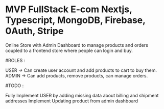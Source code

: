 # MVP FullStack E-com Nextjs, Typescript, MongoDB, Firebase, 0Auth, Stripe

Online Store with Admin Dashboard to manage products and orders coupled to a frontend store where people can login and buy.

#ROLES :

USER -> Can create user account and add products to cart to buy them.
ADMIN -> Can add products, remove products, can manage orders.

#TODO :

Fully Implement USER by adding missing data about billing and shipment addresses
Implement Updating product from admin dashboard
